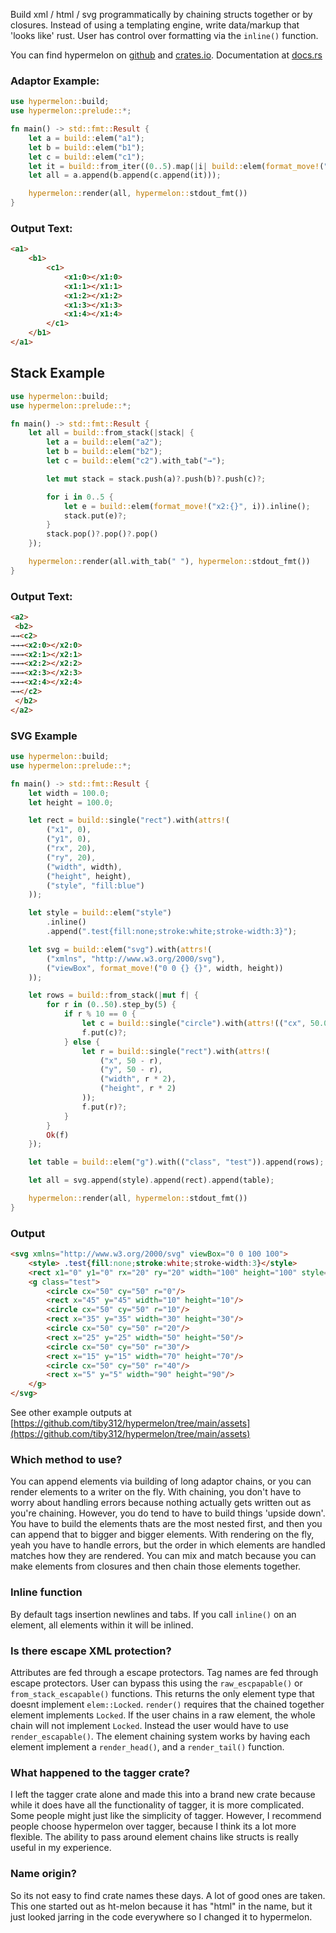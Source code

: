 Build xml / html / svg programmatically by chaining structs together or by closures. Instead of using a templating engine, write data/markup that 'looks like' rust. User has control over formatting via the `inline()` function.

You can find hypermelon on [github](https://github.com/tiby312/hypermelon) and [crates.io](https://crates.io/crates/hypermelon).
Documentation at [docs.rs](https://docs.rs/hypermelon)


### Adaptor Example:

```rust
use hypermelon::build;
use hypermelon::prelude::*;

fn main() -> std::fmt::Result {
    let a = build::elem("a1");
    let b = build::elem("b1");
    let c = build::elem("c1");
    let it = build::from_iter((0..5).map(|i| build::elem(format_move!("x1:{}", i)).inline()));
    let all = a.append(b.append(c.append(it)));

    hypermelon::render(all, hypermelon::stdout_fmt())
}

```

### Output Text:
```html
<a1>
    <b1>
        <c1>
            <x1:0></x1:0>
            <x1:1></x1:1>
            <x1:2></x1:2>
            <x1:3></x1:3>
            <x1:4></x1:4>
        </c1>
    </b1>
</a1>
```

## Stack Example

```rust
use hypermelon::build;
use hypermelon::prelude::*;

fn main() -> std::fmt::Result {
    let all = build::from_stack(|stack| {
        let a = build::elem("a2");
        let b = build::elem("b2");
        let c = build::elem("c2").with_tab("→");

        let mut stack = stack.push(a)?.push(b)?.push(c)?;

        for i in 0..5 {
            let e = build::elem(format_move!("x2:{}", i)).inline();
            stack.put(e)?;
        }
        stack.pop()?.pop()?.pop()
    });

    hypermelon::render(all.with_tab(" "), hypermelon::stdout_fmt())
}

```

### Output Text:
```html
<a2>
 <b2>
→→<c2>
→→→<x2:0></x2:0>
→→→<x2:1></x2:1>
→→→<x2:2></x2:2>
→→→<x2:3></x2:3>
→→→<x2:4></x2:4>
→→</c2>
 </b2>
</a2>
```

### SVG Example

```rust
use hypermelon::build;
use hypermelon::prelude::*;

fn main() -> std::fmt::Result {
    let width = 100.0;
    let height = 100.0;

    let rect = build::single("rect").with(attrs!(
        ("x1", 0),
        ("y1", 0),
        ("rx", 20),
        ("ry", 20),
        ("width", width),
        ("height", height),
        ("style", "fill:blue")
    ));

    let style = build::elem("style")
        .inline()
        .append(".test{fill:none;stroke:white;stroke-width:3}");

    let svg = build::elem("svg").with(attrs!(
        ("xmlns", "http://www.w3.org/2000/svg"),
        ("viewBox", format_move!("0 0 {} {}", width, height))
    ));

    let rows = build::from_stack(|mut f| {
        for r in (0..50).step_by(5) {
            if r % 10 == 0 {
                let c = build::single("circle").with(attrs!(("cx", 50.0), ("cy", 50.0), ("r", r)));
                f.put(c)?;
            } else {
                let r = build::single("rect").with(attrs!(
                    ("x", 50 - r),
                    ("y", 50 - r),
                    ("width", r * 2),
                    ("height", r * 2)
                ));
                f.put(r)?;
            }
        }
        Ok(f)
    });

    let table = build::elem("g").with(("class", "test")).append(rows);

    let all = svg.append(style).append(rect).append(table);

    hypermelon::render(all, hypermelon::stdout_fmt())
}

```

### Output

```html
<svg xmlns="http://www.w3.org/2000/svg" viewBox="0 0 100 100">
    <style> .test{fill:none;stroke:white;stroke-width:3}</style>
    <rect x1="0" y1="0" rx="20" ry="20" width="100" height="100" style="fill:blue"/>
    <g class="test">
        <circle cx="50" cy="50" r="0"/>
        <rect x="45" y="45" width="10" height="10"/>
        <circle cx="50" cy="50" r="10"/>
        <rect x="35" y="35" width="30" height="30"/>
        <circle cx="50" cy="50" r="20"/>
        <rect x="25" y="25" width="50" height="50"/>
        <circle cx="50" cy="50" r="30"/>
        <rect x="15" y="15" width="70" height="70"/>
        <circle cx="50" cy="50" r="40"/>
        <rect x="5" y="5" width="90" height="90"/>
    </g>
</svg>
```



See other example outputs at [https://github.com/tiby312/hypermelon/tree/main/assets](https://github.com/tiby312/hypermelon/tree/main/assets)



### Which method to use?

You can append elements via building of long adaptor chains, or you can render
elements to a writer on the fly. With chaining,
you don't have to worry about handling errors because nothing actually gets written out
as you're chaining. However, you do tend to have to build things 'upside down'. You have to build
the elements thats are the most nested first, and then you can append that to bigger and bigger elements.
With rendering on the fly, yeah you have to handle errors, but the order in which elements are handled
matches how they are rendered.
You can mix and match because you can make elements from closures and then chain those elements together.

### Inline function

By default tags insertion newlines and tabs. If you call `inline()` on an element, all elements
within it will be inlined. 

### Is there escape XML protection?

Attributes are fed through a escape protectors. Tag names are fed through escape protectors. 
User can bypass this using the `raw_escpapable()` or `from_stack_escapable()` functions. This returns the only element type that doesnt implement `elem::Locked`.
`render()` requires that the chained together element implements `Locked`. If the user chains in a raw element, the whole
chain will not implement `Locked`. Instead the user would have to use `render_escapable()`. The element chaining system works by having each element implement a `render_head()`, and a `render_tail()` function.

### What happened to the tagger crate?

I left the tagger crate alone and made this into a brand new crate because while it does have all
the functionality of tagger, it is more complicated. Some people might just like the simplicity of tagger. However, I recommend people choose hypermelon over tagger, because I think its a lot more flexible. The ability to pass around element chains like structs is really useful in my experience.

### Name origin?

So its not easy to find crate names these days. A lot of good ones are taken. This one started out as ht-melon because it has "html" in the name, but it just looked jarring in the code everywhere so I changed it to hypermelon.